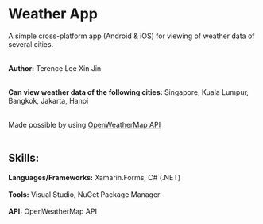# Weather App

A simple cross-platform app (Android & iOS) for viewing of weather data of several cities.<br/><br/>

**Author:** Terence Lee Xin Jin<br/><br/>

**Can view weather data of the following cities:** Singapore, Kuala Lumpur, Bangkok, Jakarta, Hanoi<br/><br/>

Made possible by using <a href="https://openweathermap.org/" target="_blank">OpenWeatherMap API</a><br/><br/>



## Skills:
   **Languages/Frameworks:** Xamarin.Forms, C# (.NET)<br/><br/>
   **Tools:** Visual Studio, NuGet Package Manager<br/><br/>
   **API:** OpenWeatherMap API<br/><br/>
   

